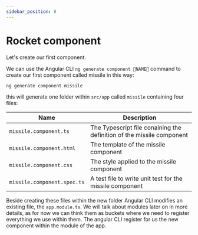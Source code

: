 ```yaml
---
sidebar_position: 8
---
```


# Rocket component

Let's create our first component.

We can use the Angular CLI `ng generate component 🐧NAME🐧` command to create our first component called missile in this way:

```shell
ng generate component missile
```

this will generate one folder within `src/app` called `missile` containing four files:

| **Name**    | **Description** |
| -------- | ------- |
| `missile.component.ts`  | The Typescript file conaining the definition of the missile component |
| `missile.component.html` | The template of the missile component   |
| `missile.component.css`    | The style applied to the missile component   |
| `missile.component.spec.ts`    | A test file to write unit test for the missile component  |

Beside creating these files within the new folder Angular CLI modifies an existing file, the `app.module.ts`. We will talk about modules later on in more details, as for now we can think them as buckets where we need to register everything we use within them. The angular CLI register for us the new component within the module of the app.
